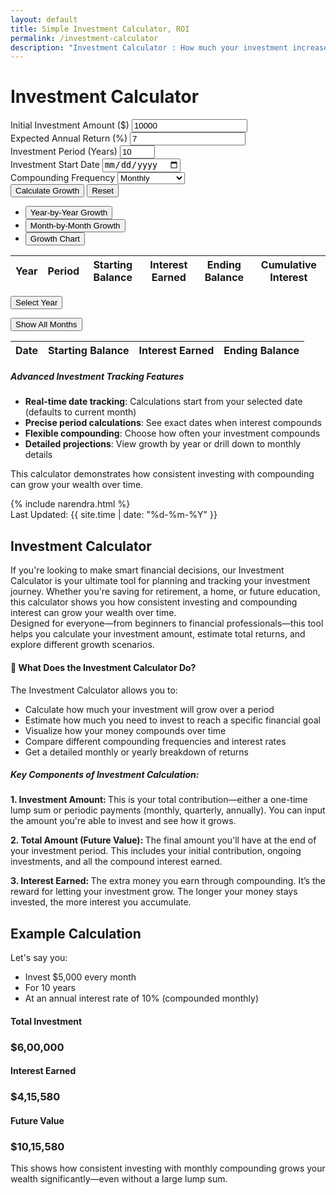 ```yaml
---
layout: default
title: Simple Investment Calculator, ROI
permalink: /investment-calculator
description: "Investment Calculator : How much your investment increases based on your contributions, timeframe, expected returns, check the investment charts and tables."
---
```

<!-- calc-->
<div class="container py-1">
        <div class="row justify-content-center">
            <div class="col-lg-10">
                <div class="card shadow">
                    <div class="card-header bg-primary text-white"><h1 class="h4 mb-0">Investment Calculator</h1></div>
                    <div class="card-body">
                        <form id="investmentForm">
                            <div class="row g-3">
                                <div class="col-md-4">
                                    <label for="initialInvestment" class="form-label">Initial Investment Amount ($)</label>
                                    <input type="number" class="form-control" id="initialInvestment" value="10000" min="1" required>
                                </div>
                                <div class="col-md-4">
                                    <label for="annualReturn" class="form-label">Expected Annual Return (%)</label>
                                    <input type="number" class="form-control" id="annualReturn" value="7" step="0.1" required>
                                </div>
                                <div class="col-md-4">
                                    <label for="years" class="form-label">Investment Period (Years)</label>
                                    <input type="number" class="form-control" id="years" value="10" min="1" max="50" required>
                                </div>
                                <div class="col-md-6">
                                    <label for="startDate" class="form-label">Investment Start Date</label>
                                    <input type="date" class="form-control" id="startDate" required>
                                </div>
                                <div class="col-md-6">
                                    <label for="compounding" class="form-label">Compounding Frequency</label>
                                    <select class="form-select" id="compounding">
                                        <option value="12">Monthly</option>
                                        <option value="4">Quarterly</option>
                                        <option value="2">Semi-Annually</option>
                                        <option value="1">Annually</option>
                                    </select>
                                </div>
                                <div class="col-12">
                                    <button type="submit" class="btn btn-primary">Calculate Growth</button>
                                    <button type="reset" class="btn btn-outline-secondary">Reset</button>
                                </div>
                            </div>
                        </form>
                        <div class="mt-4" id="results">
                            <div class="alert alert-success d-none" id="summaryAlert"></div>
                            <ul class="nav nav-tabs" id="resultsTabs" role="tablist">
                                <li class="nav-item" role="presentation"><button class="nav-link active" id="yearly-tab" data-bs-toggle="tab" data-bs-target="#yearly" type="button" role="tab">Year-by-Year Growth</button></li>
                                <li class="nav-item" role="presentation"><button class="nav-link" id="monthly-tab" data-bs-toggle="tab" data-bs-target="#monthly" type="button" role="tab">Month-by-Month Growth</button> </li>
                                <li class="nav-item" role="presentation"><button class="nav-link" id="chart-tab" data-bs-toggle="tab" data-bs-target="#chart" type="button" role="tab">Growth Chart</button></li>
                            </ul>
                            <div class="tab-content p-3 border border-top-0 rounded-bottom" id="resultsTabContent">
                                <div class="tab-pane fade show active" id="yearly" role="tabpanel">
                                    <div class="table-responsive">
                                        <table class="table table-striped table-hover" id="yearlyTable">
                                            <thead class="table-dark">
                                                <tr>
                                                    <th>Year</th>
                                                    <th>Period</th>
                                                    <th>Starting Balance</th>
                                                    <th>Interest Earned</th>
                                                    <th>Ending Balance</th>
                                                    <th>Cumulative Interest</th>
                                                </tr>
                                            </thead>
                                            <tbody></tbody>
                                        </table>
                                    </div>
                                </div>
                                <div class="tab-pane fade" id="monthly" role="tabpanel">
                                    <div class="d-flex justify-content-between mb-3">
                                        <div class="dropdown"> <button class="btn btn-outline-secondary dropdown-toggle" type="button" id="yearDropdown" data-bs-toggle="dropdown"> Select Year</button> <ul class="dropdown-menu" id="yearDropdownMenu"></ul></div>
                                        <button class="btn btn-sm btn-outline-info" id="showAllMonths">Show All Months</button>
                                    </div>
                                    <div class="table-responsive">
                                        <table class="table table-striped table-hover" id="monthlyTable">
                                            <thead class="table-dark">
                                                <tr>
                                                    <th>Date</th>
                                                    <th>Starting Balance</th>
                                                    <th>Interest Earned</th>
                                                    <th>Ending Balance</th>
                                                </tr>
                                            </thead>
                                            <tbody></tbody>
                                        </table>
                                    </div>
                                </div>
                                <div class="tab-pane fade" id="chart" role="tabpanel">
                                    <canvas id="growthChart" height="300"></canvas>
                                </div>
                            </div>
                        </div>
                    </div>
                    <div class="card-footer bg-light">
                        <h5 class="h6">Advanced Investment Tracking Features</h5>
                        <ul>
                            <li><strong>Real-time date tracking</strong>: Calculations start from your selected date (defaults to current month)</li>
                            <li><strong>Precise period calculations</strong>: See exact dates when interest compounds</li>
                            <li><strong>Flexible compounding</strong>: Choose how often your investment compounds</li>
                            <li><strong>Detailed projections</strong>: View growth by year or drill down to monthly details</li>
                        </ul>
                        <p class="mb-0">This calculator demonstrates how consistent investing with compounding can grow your wealth over time.</p>
                    </div>
                </div>
            </div>
        </div>
    </div>
<!-- Article Part -->
<!-- Article Content -->
 <div class="article-container">
      <div class="d-flex flex-wrap justify-content-between align-items-center mb-4 pb-3 border-bottom">
        <div class="d-flex align-items-center">
          <div class=" p-2 "></div>
          <div>{% include narendra.html %}</div>
        </div>
        <div class="text-muted p-3">
          <i class="fas fa-calendar me-1"></i>Last Updated: {{ site.time | date: "%d-%m-%Y" }}
        </div>
      </div>

<!-- Section -->
<section class="mb-5">
 <h2>Investment Calculator</h2>
 <p>If you're looking to make smart financial decisions, our Investment Calculator is your ultimate tool for planning and tracking your investment journey. Whether you're saving for retirement, a home, or future education, this calculator shows you how consistent investing and compounding interest can grow your wealth over time.<br> Designed for everyone—from beginners to financial professionals—this tool helps you calculate your investment amount, estimate total returns, and explore different growth scenarios.</p>


<div class="bg-light p-4 rounded mt-4">
      <h4 class="text-primary">🚀 What Does the Investment Calculator Do?</h4><p>The Investment Calculator allows you to:</p>
        <ul class="list-group list-group-flush">
         <li class="list-group-item bg-light"><i class="fas fa-check-circle text-success me-2"></i>Calculate how much your investment will grow over a period</li>
         <li class="list-group-item bg-light"><i class="fas fa-check-circle text-success me-2"></i>Estimate how much you need to invest to reach a specific financial goal</li>
         <li class="list-group-item bg-light"><i class="fas fa-check-circle text-success me-2"></i>Visualize how your money compounds over time</li>
         <li class="list-group-item bg-light"><i class="fas fa-check-circle text-success me-2"></i>Compare different compounding frequencies and interest rates</li>
         <li class="list-group-item bg-light"><i class="fas fa-check-circle text-success me-2"></i>Get a detailed monthly or yearly breakdown of returns</li>
        </ul>
     </div>

 <!-- highlight-box-->
<div class="highlight-box">
<h5><i class="fas fa-lightbulb text-warning me-2"></i> Key Components of Investment Calculation:</h5>
<p class="mb-2"><strong>1. Investment Amount: </strong> This is your total contribution—either a one-time lump sum or periodic payments (monthly, quarterly, annually). You can input the amount you're able to invest and see how it grows.</p>
<p class="mb-2"><strong>2. Total Amount (Future Value): </strong> The final amount you'll have at the end of your investment period. This includes your initial contribution, ongoing investments, and all the compound interest earned.</p>
<p class="mb-2"><strong>3. Interest Earned: </strong> The extra money you earn through compounding. It’s the reward for letting your investment grow. The longer your money stays invested, the more interest you accumulate.</p>
</div>

 <!-- Example Section -->
<section class="mb-5 bg-info bg-opacity-10 p-5 rounded-3">
            <div class="row">
                <div class="col-lg-10 mx-auto">
                    <h2 class="text-center mb-4"><i class="bi bi-journal-bookmark"></i> Example Calculation</h2>
                    <div class="card border-0 shadow-sm">
                        <div class="card-body p-4">
                            <p class="lead">Let's say you:</p>
                            <ul class="lead">
                                <li>Invest $5,000 every month</li>
                                <li>For 10 years</li>
                                <li>At an annual interest rate of 10% (compounded monthly)</li>
                            </ul>
                            <div class="row mt-4 text-center">
                                <div class="col-md-4">
                                    <div class="p-3 bg-light rounded">
                                        <h4>Total Investment</h4>
                                        <h3 class="text-primary">$6,00,000</h3>
                                    </div>
                                </div>
                                <div class="col-md-4">
                                    <div class="p-3 bg-light rounded">
                                        <h4>Interest Earned</h4>
                                        <h3 class="text-success">$4,15,580</h3>
                                    </div>
                                </div>
                                <div class="col-md-4">
                                    <div class="p-3 bg-light rounded">
                                        <h4>Future Value</h4>
                                        <h3 class="text-danger">$10,15,580</h3>
                                    </div>
                                </div>
                            </div>
                            <div class="mt-4 p-3 bg-white rounded">
                                <p class="mb-0">This shows how consistent investing with monthly compounding grows your wealth significantly—even without a large lump sum.</p>
                            </div>
                        </div>
                    </div>
                </div>
            </div>
        </section>
<script src="https://cdn.jsdelivr.net/npm/@popperjs/core@2.11.6/dist/umd/popper.min.js"></script>
<script src="https://cdn.jsdelivr.net/npm/chart.js"></script>
<script src="{{ '/assets/js/investment.js' | relative_url }}"></script>

  
